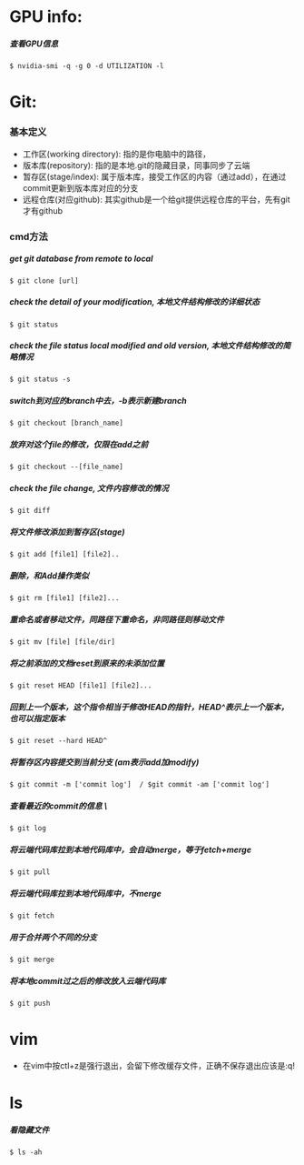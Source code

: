 # GPU info: 
##### 查看GPU信息
	$ nvidia-smi -q -g 0 -d UTILIZATION -l

# Git:
### 基本定义
* 工作区(working directory): 指的是你电脑中的路径，
* 版本库(repository): 指的是本地.git的隐藏目录，同事同步了云端
* 暂存区(stage/index): 属于版本库，接受工作区的内容（通过add），在通过commit更新到版本库对应的分支
* 远程仓库(对应github): 其实github是一个给git提供远程仓库的平台，先有git才有github	
### cmd方法 	
##### get git database from remote to local
	$ git clone [url] 
##### check the detail of your modification, 本地文件结构修改的详细状态
	$ git status
##### check the file status local modified and old version, 本地文件结构修改的简略情况
	$ git status -s 		
##### switch到对应的branch中去，-b表示新建branch
	$ git checkout [branch_name]
##### 放弃对这个file的修改，仅限在add之前
	$ git checkout --[file_name]
##### check the file change, 文件内容修改的情况
	$ git diff
##### 将文件修改添加到暂存区(stage)
	$ git add [file1] [file2]..
##### 删除，和Add操作类似
	$ git rm [file1] [file2]...
##### 重命名或者移动文件，同路径下重命名，非同路径则移动文件 
	$ git mv [file] [file/dir]
##### 将之前添加的文档reset到原来的未添加位置
	$ git reset HEAD [file1] [file2]...
##### 回到上一个版本，这个指令相当于修改HEAD的指针，HEAD^表示上一个版本，也可以指定版本
	$ git reset --hard HEAD^
##### 将暂存区内容提交到当前分支 (am表示add加modify)
	$ git commit -m ['commit log']	/ $git commit -am ['commit log']
##### 查看最近的commit的信息	\
	$ git log
##### 将云端代码库拉到本地代码库中，会自动merge，等于fetch+merge
	$ git pull
##### 将云端代码库拉到本地代码库中，不merge
	$ git fetch
##### 用于合并两个不同的分支
	$ git merge
##### 将本地commit过之后的修改放入云端代码库
	$ git push 

# vim
* 在vim中按ctl+z是强行退出，会留下修改缓存文件，正确不保存退出应该是:q!



# ls
##### 看隐藏文件
	$ ls -ah

